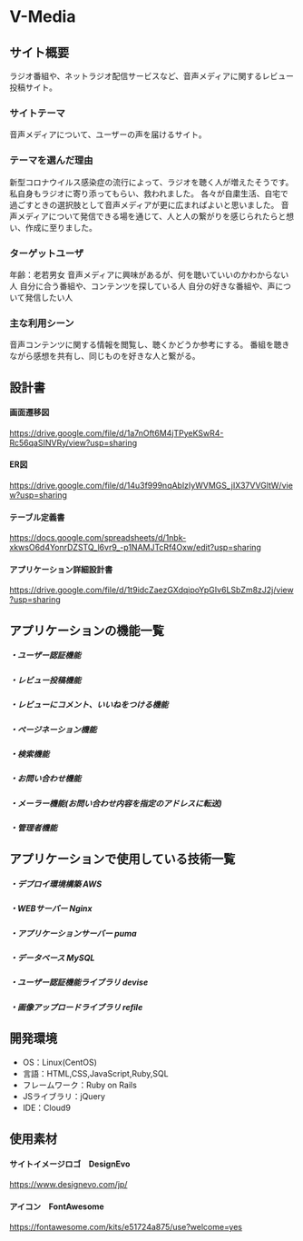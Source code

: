# V-Media

## サイト概要
ラジオ番組や、ネットラジオ配信サービスなど、音声メディアに関するレビュー投稿サイト。

### サイトテーマ
音声メディアについて、ユーザーの声を届けるサイト。

### テーマを選んだ理由
新型コロナウイルス感染症の流行によって、ラジオを聴く人が増えたそうです。
私自身もラジオに寄り添ってもらい、救われました。
各々が自粛生活、自宅で過ごすときの選択肢として音声メディアが更に広まればよいと思いました。
音声メディアについて発信できる場を通じて、人と人の繋がりを感じられたらと想い、作成に至りました。

### ターゲットユーザ
年齢：老若男女
音声メディアに興味があるが、何を聴いていいのかわからない人
自分に合う番組や、コンテンツを探している人
自分の好きな番組や、声について発信したい人

### 主な利用シーン
音声コンテンツに関する情報を閲覧し、聴くかどうか参考にする。
番組を聴きながら感想を共有し、同じものを好きな人と繋がる。

## 設計書
#### 画面遷移図
https://drive.google.com/file/d/1a7nOft6M4jTPyeKSwR4-Rc56qaSINVRy/view?usp=sharing

#### ER図
https://drive.google.com/file/d/14u3f999nqAblzIyWVMGS_jIX37VVGltW/view?usp=sharing

#### テーブル定義書
https://docs.google.com/spreadsheets/d/1nbk-xkwsO6d4YonrDZSTQ_l6vr9_-p1NAMJTcRf4Oxw/edit?usp=sharing

#### アプリケーション詳細設計書
https://drive.google.com/file/d/1t9idcZaezGXdqipoYpGIv6LSbZm8zJ2j/view?usp=sharing

## アプリケーションの機能一覧
##### ・ユーザー認証機能
##### ・レビュー投稿機能
##### ・レビューにコメント、いいねをつける機能
##### ・ページネーション機能
##### ・検索機能
##### ・お問い合わせ機能
##### ・メーラー機能(お問い合わせ内容を指定のアドレスに転送)
##### ・管理者機能

## アプリケーションで使用している技術一覧
##### ・デプロイ環境構築 AWS
##### ・WEBサーバー Nginx
##### ・アプリケーションサーバー puma
##### ・データベース MySQL
##### ・ユーザー認証機能ライブラリ devise
##### ・画像アップロードライブラリ refile

## 開発環境
- OS：Linux(CentOS)
- 言語：HTML,CSS,JavaScript,Ruby,SQL
- フレームワーク：Ruby on Rails
- JSライブラリ：jQuery
- IDE：Cloud9

## 使用素材
#### サイトイメージロゴ　DesignEvo　
https://www.designevo.com/jp/

#### アイコン　FontAwesome
https://fontawesome.com/kits/e51724a875/use?welcome=yes
